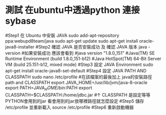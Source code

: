 # 測試 在ubuntu中透過python 連接sybase
#Step1 在 Ubuntu 中安裝 JAVA
sudo add-apt-repository ppa:webupd8team/java
sudo apt-get update
sudo apt-get install oracle-java8-installer
#Step2 確認 JAVA 是否安裝成功 及 確認 JAVA 版本
java -version
#如果安裝成功 應該會看到 
#java version "1.8.0_151"
#Java(TM) SE Runtime Environment (build 1.8.0_151-b12)
#Java HotSpot(TM) 64-Bit Server VM (build 25.151-b12, mixed mode)
#Step3 設定 JAVA Environment
sudo apt-get install oracle-java8-set-default
#Step4 設定 JAVA PATH AND CLASSPATH
sudo nano /etc/profile
#在該檔案的最後加上 java的安裝路徑 path and CLASSPATH
export JAVA_HOME=/usr/lib/jvm/java-8-oracle    
export PATH=$JAVA_HOME/bin:$PATH
export CLASSPATH=$CLASSPATH:/home/jdbc.jar
#↑ CLASSPATH 是設定等等PYTHON會用到的jar 看會用到的jar放哪裡路徑就怎麼設定
#Step5 儲存 /etc/profile 並重新載入
source /etc/profile
#Step6
重新啟動機器

